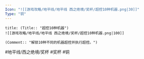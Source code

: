 ```yaml
---
Icon: "![[游戏攻略/地平线/地平线 西之绝境/奖杯/超控10种机器.png|30]]"
Type: "铜"
---
```

```ad-common-bronze-trophy
title: (Title:: "超控10种机器")
![[游戏攻略/地平线/地平线 西之绝境/奖杯/超控10种机器.png|100]]

(Comment:: "解锁10种不同的机器超控并执行超控。")
```

#地平线/西之绝境/奖杯 #奖杯 #铜
